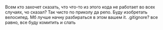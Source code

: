 Всем кто захочет сказать, что что-то из этого кода не работает во всех случаях, чо сказал?
Так чисто по приколу да репо. Буду изобретать велосипед. Мб лучше начну разбираться в этом вашем it.
.gitignore? все равно, все буду комитить и слать 